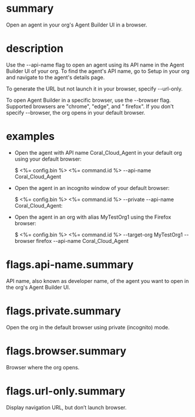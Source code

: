 # summary

Open an agent in your org's Agent Builder UI in a browser.

# description

Use the --api-name flag to open an agent using its API name in the Agent Builder UI of your org. To find the agent's API
name, go to Setup in your org and navigate to the agent's details page.

To generate the URL but not launch it in your browser, specify --url-only.

To open Agent Builder in a specific browser, use the --browser flag. Supported browsers are "chrome", "edge", and "
firefox". If you don't specify --browser, the org opens in your default browser.

# examples

- Open the agent with API name Coral_Cloud_Agent in your default org using your default browser:

  $ <%= config.bin %> <%= command.id %> --api-name Coral_Cloud_Agent

- Open the agent in an incognito window of your default browser:

  $ <%= config.bin %> <%= command.id %> --private --api-name Coral_Cloud_Agent:

- Open the agent in an org with alias MyTestOrg1 using the Firefox browser:

  $ <%= config.bin %> <%= command.id %> --target-org MyTestOrg1 --browser firefox --api-name Coral_Cloud_Agent

# flags.api-name.summary

API name, also known as developer name, of the agent you want to open in the org's Agent Builder UI.

# flags.private.summary

Open the org in the default browser using private (incognito) mode.

# flags.browser.summary

Browser where the org opens.

# flags.url-only.summary

Display navigation URL, but don’t launch browser.
